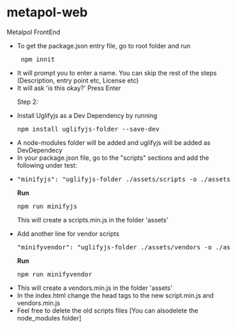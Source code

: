 # metapol-web
Metalpol FrontEnd
<ul>
  
<li>To get the package.json entry file, go to root folder and run 
  
<pre> npm innit</pre></>
  
<li>It will prompt you to enter a name. You can skip the rest of the steps (Description, entry point etc, License etc)
  
<li>It will ask 'is this okay?' Press Enter

Step 2:

<li>Install Uglifyjs as a Dev Dependency by running

<pre>npm install uglifyjs-folder --save-dev</pre>

<li>A node-modules folder will be added and uglifyjs will be added as DevDependecy

<li>In your package.json file, go to the "scripts" sections and add the following under test:

<li><pre>"minifyjs": "uglifyjs-folder ./assets/scripts -o ./assets/scripts.min.js"},</pre>

<b> Run</b> 
 
 <pre>npm run minifyjs</pre>
  
This will create a scripts.min.js in the folder 'assets'
  
<li>Add another line for vendor scripts
  
<pre>"minifyvendor": "uglifyjs-folder ./assets/vendors -o ./assets/vendors.min.js"},</pre>
  
  <b>Run</b> 
  
  <pre>npm run minifyvendor</pre>
  
<li> This will create a vendors.min.js in the folder 'assets'

<li>In the index.html change the head tags to the new script.min.js and vendors.min.js

<li> Feel free to delete the old scripts files [You can alsodelete the node_modules folder]
</ul>
